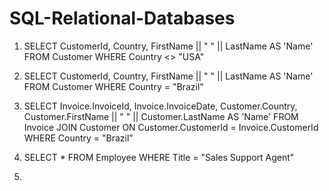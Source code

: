 # SQL-Relational-Databases


1. SELECT  CustomerId, Country, FirstName || " " || LastName AS 'Name' FROM Customer
WHERE Country <> "USA"

2. SELECT  CustomerId, Country, FirstName || " " || LastName AS 'Name' FROM Customer
WHERE Country = "Brazil"

3. SELECT  Invoice.InvoiceId, Invoice.InvoiceDate, Customer.Country, Customer.FirstName || " " || Customer.LastName AS 'Name' 
FROM Invoice
JOIN Customer ON Customer.CustomerId = Invoice.CustomerId
WHERE Country = "Brazil"

4. SELECT  *
FROM Employee
WHERE Title = "Sales Support Agent"

5.